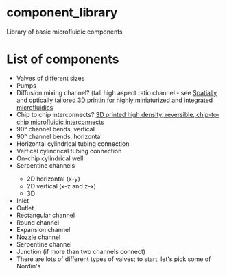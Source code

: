 # component_library
Library of basic microfluidic components

# List of components

<ul>
  <li>Valves of different sizes</li>
  <li>Pumps</li>
  <li>Diffusion mixing channel? (tall high aspect ratio channel - see <a href=https://www.nature.com/articles/s41467-021-25788-w>Spatially and optically tailored 3D printin for highly miniaturized and integrated microfluidics</a></li>
  <li>Chip to chip interconnects? <a href=https://pubs.rsc.org/en/content/articlelanding/2018/lc/c7lc01113j>3D printed high density, reversible, chip-to-chip microfluidic interconnects</a></li>
  <li>90° channel bends, vertical</li>
  <li>90° channel bends, horizontal</li>
  <li>Horizontal cylindrical tubing connection</li>
  <li>Vertical cylindrical tubing connection</li>
  <li>On-chip cylindrical well</li>
  <li>Serpentine channels </li>
  <ul>
      <li>2D horizontal (x-y)</li>
      <li>2D vertical (x-z and z-x)</li>
      <li>3D</li>
    </ul>
  <li>Inlet</li>
  <li>Outlet</li>
  <li>Rectangular channel</li>
  <li>Round channel</li>
  <li>Expansion channel</li>
  <li>Nozzle channel</li>
  <li>Serpentine channel</li>
  <li>Junction (if more than two channels connect)</li>
  <li>There are lots of different types of valves; to start, let's pick some of Nordin's</li>
</ul>
